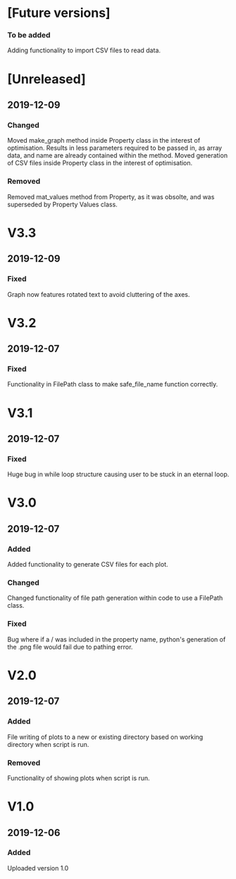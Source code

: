 # [Future versions]
### To be added
Adding functionality to import CSV files to read data.


# [Unreleased]
## 2019-12-09
### Changed
Moved make_graph method inside Property class in the interest of optimisation. Results in less parameters required to be passed in, as array data, and name are already contained within the method.
Moved generation of CSV files inside Property class in the interest of optimisation.
### Removed
Removed mat_values method from Property, as it was obsolte, and was superseded by Property Values class.


# V3.3
## 2019-12-09
### Fixed
Graph now features rotated text to avoid cluttering of the axes.

# V3.2
## 2019-12-07
### Fixed
Functionality in FilePath class to make safe_file_name function correctly.

# V3.1
## 2019-12-07
### Fixed
Huge bug in while loop structure causing user to be stuck in an eternal loop.


# V3.0
## 2019-12-07
### Added
Added functionality to generate CSV files for each plot.
### Changed
Changed functionality of file path generation within code to use a FilePath class.
### Fixed
Bug where if a / was included in the property name, python's generation of the .png file would fail due to pathing error.


# V2.0
## 2019-12-07
### Added
File writing of plots to a new or existing directory based on working directory when script is run.
### Removed
Functionality of showing plots when script is run.


# V1.0
## 2019-12-06
### Added
Uploaded version 1.0
